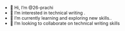- 👋 Hi, I’m @26-prachi
- 👀 I’m interested in technical writing .
- 🌱 I’m currently learning and exploring new skills..
- 💞️ I’m looking to collaborate on technical writing skills

<!---
26-prachi/26-prachi is a ✨ special ✨ repository because its `README.md` (this file) appears on your GitHub profile.
You can click the Preview link to take a look at your changes.
--->
